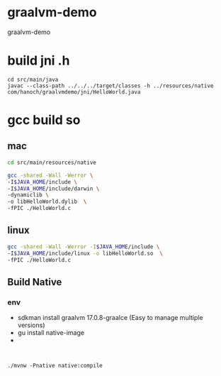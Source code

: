 # graalvm-demo
graalvm-demo

# build jni .h
```shell
cd src/main/java
javac --class-path ../../../target/classes -h ../resources/native com/hanoch/graalvmdemo/jni/HelloWorld.java
```

# gcc build so

## mac
```bash
cd src/main/resources/native

gcc -shared -Wall -Werror \
-I$JAVA_HOME/include \
-I$JAVA_HOME/include/darwin \
-dynamiclib \
-o libHelloWorld.dylib  \
-fPIC ./HelloWorld.c
```

## linux

```bash
gcc -shared -Wall -Werror -I$JAVA_HOME/include \
-I$JAVA_HOME/include/linux -o libHelloWorld.so  \
-fPIC ./HelloWorld.c
```


## Build Native

### env

- sdkman install graalvm 17.0.8-graalce (Easy to manage multiple versions)
- gu install native-image
- 

```shell


```

```shell
./mvnw -Pnative native:compile
```
